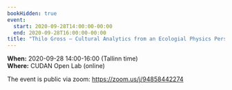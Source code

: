 ```yaml
---
bookHidden: true
event:
  start: 2020-09-28T14:00:00-00:00
  end: 2020-09-28T16:00:00-00:00
title: "Thilo Gross – Cultural Analytics from an Ecologial Physics Perspective"
---
```


**When:** 2020-09-28 14:00-16:00 (Tallinn time)  
**Where:** CUDAN Open Lab (online)  

The event is public via zoom:  <https://zoom.us/j/94858442274>  
